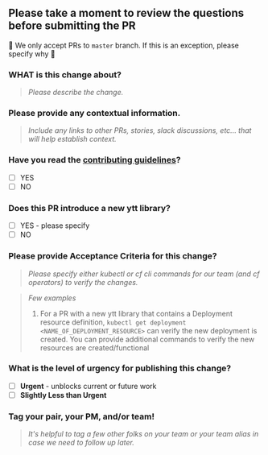 ## Please take a moment to review the questions before submitting the PR

🚫 We only accept PRs to `master` branch. If this is an exception, please specify why 🚫

### WHAT is this change about?

> _Please describe the change._

### Please provide any contextual information.

> _Include any links to other PRs, stories, slack discussions, etc... that will help establish context._

### Have you read the [contributing guidelines](https://github.com/cloudfoundry/cf-for-k8s/blob/master/.github/contributing.md)?

- [ ] YES
- [ ] NO

### Does this PR introduce a new ytt library?

- [ ] YES - please specify
- [ ] NO

### Please provide Acceptance Criteria for this change?

> _Please specify either kubectl or cf cli commands for our team (and cf operators) to verify the changes._

> _Few examples_
> 1. For a PR with a new ytt library that contains a Deployment resource definition, `kubectl get deployment <NAME_OF_DEPLOYMENT_RESOURCE>` can verify the new deployment is created. You can provide additional commands to verify the new resources are created/functional

### What is the level of urgency for publishing this change?

- [ ] **Urgent** - unblocks current or future work
- [ ] **Slightly Less than Urgent**

### Tag your pair, your PM, and/or team!

> _It's helpful to tag a few other folks on your team or your team alias in case we need to follow up later._
